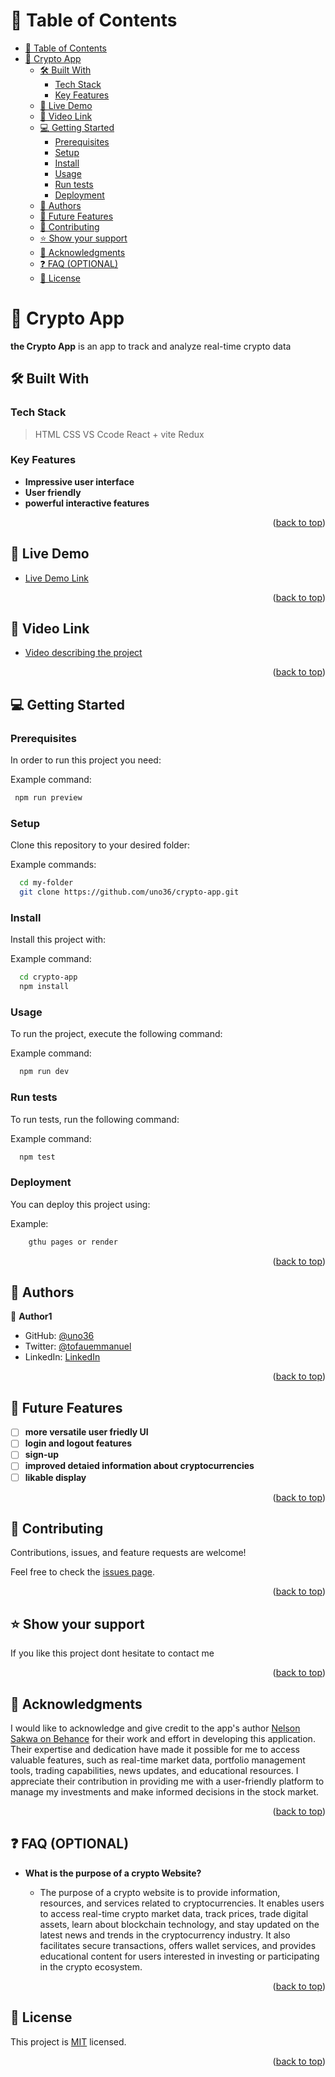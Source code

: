 <!-- TABLE OF CONTENTS -->

# 📗 Table of Contents

- [📗 Table of Contents](#-table-of-contents)
- [📖 Crypto App ](#-crypto-app-)
  - [🛠 Built With ](#-built-with-)
    - [Tech Stack ](#tech-stack-)
    - [Key Features ](#key-features-)
  - [🚀 Live Demo ](#-live-demo-)
  - [🚀 Video Link ](#-video-link-)
  - [💻 Getting Started ](#-getting-started-)
    - [Prerequisites](#prerequisites)
    - [Setup](#setup)
    - [Install](#install)
    - [Usage](#usage)
    - [Run tests](#run-tests)
    - [Deployment](#deployment)
  - [👥 Authors ](#-authors-)
  - [🔭 Future Features ](#-future-features-)
  - [🤝 Contributing ](#-contributing-)
  - [⭐️ Show your support ](#️-show-your-support-)
  - [🙏 Acknowledgments ](#-acknowledgments-)
  - [❓ FAQ (OPTIONAL) ](#-faq-optional-)
  - [📝 License ](#-license-)


<!-- PROJECT DESCRIPTION -->

# 📖 Crypto App <a name="about-project"></a>

**the Crypto App** is an app to track and analyze real-time crypto data

## 🛠 Built With <a name="built-with"></a>

### Tech Stack <a name="tech-stack"></a>

> HTML
> CSS
> VS Ccode
> React + vite
> Redux



<!-- Features -->

### Key Features <a name="key-features"></a>

- **Impressive user interface**
- **User friendly**
- **powerful interactive features**



<p align="right">(<a href="#readme-top">back to top</a>)</p>

<!-- LIVE DEMO -->

## 🚀 Live Demo <a name="live-demo"></a>

- [Live Demo Link](https://crypto-website.onrender.com)

<p align="right">(<a href="#readme-top">back to top</a>)</p>


## 🚀 Video Link <a name="live-demo"></a>
- [Video describing the project](https://www.loom.com/share/d28ba94082304f8e806bed0c94ad8cb4?sid=d44488fe-b1b5-4ca9-bb8a-6f09646dd802)

<p align="right">(<a href="#readme-top">back to top</a>)</p>


<!-- GETTING STARTED -->

## 💻 Getting Started <a name="getting-started"></a>


### Prerequisites

In order to run this project you need:


Example command:

```sh
 npm run preview
```

### Setup

Clone this repository to your desired folder:


Example commands:

```sh
  cd my-folder
  git clone https://github.com/uno36/crypto-app.git
```

### Install

Install this project with:


Example command:

```sh
  cd crypto-app
  npm install 
```


### Usage

To run the project, execute the following command:


Example command:

```sh
  npm run dev
```


### Run tests

To run tests, run the following command:


Example command:

```sh
  npm test
```

### Deployment

You can deploy this project using:

Example:

```sh
    gthu pages or render
```

<p align="right">(<a href="#readme-top">back to top</a>)</p>

<!-- AUTHORS -->

## 👥 Authors <a name="authors"></a>


👤 **Author1**

- GitHub: [@uno36](https://github.com/uno36)
- Twitter: [@tofauemmanuel](https://twitter.com/tofauemmanuel)
- LinkedIn: [LinkedIn](https://www.linkedin.com/in/emmanuel-tofa-673b2516a/)


<p align="right">(<a href="#readme-top">back to top</a>)</p>

<!-- FUTURE FEATURES -->

## 🔭 Future Features <a name="future-features"></a>


- [ ] **more versatile user friedly UI**
- [ ] **login and logout features**
- [ ] **sign-up**
- [ ] **improved detaied information about cryptocurrencies**
- [ ] **likable display**

<p align="right">(<a href="#readme-top">back to top</a>)</p>

<!-- CONTRIBUTING -->

## 🤝 Contributing <a name="contributing"></a>

Contributions, issues, and feature requests are welcome!

Feel free to check the [issues page](../../issues/).

<p align="right">(<a href="#readme-top">back to top</a>)</p>

<!-- SUPPORT -->

## ⭐️ Show your support <a name="support"></a>



If you like this project dont hesitate to contact me

<p align="right">(<a href="#readme-top">back to top</a>)</p>

<!-- ACKNOWLEDGEMENTS -->

## 🙏 Acknowledgments <a name="acknowledgements"></a>

I would like to acknowledge and give credit to the app's author [Nelson Sakwa on Behance](https://www.behance.net/sakwadesignstudio) for their work and effort in developing this application. Their expertise and dedication have made it possible for me to access valuable features, such as real-time market data, portfolio management tools, trading capabilities, news updates, and educational resources. I appreciate their contribution in providing me with a user-friendly platform to manage my investments and make informed decisions in the stock market.

<p align="right">(<a href="#readme-top">back to top</a>)</p>

<!-- FAQ (optional) -->

## ❓ FAQ (OPTIONAL) <a name="faq"></a>



- **What is the purpose of a crypto Website?**

  - The purpose of a crypto website is to provide information, resources, and services related to cryptocurrencies. It enables users to access real-time crypto market data, track prices, trade digital assets, learn about blockchain technology, and stay updated on the latest news and trends in the cryptocurrency industry. It also facilitates secure transactions, offers wallet services, and provides educational content for users interested in investing or participating in the crypto ecosystem.


<p align="right">(<a href="#readme-top">back to top</a>)</p>


<!-- LICENSE -->

## 📝 License <a name="license"></a>

This project is [MIT](LICENSE) licensed.


<p align="right">(<a href="#readme-top">back to top</a>)</p>